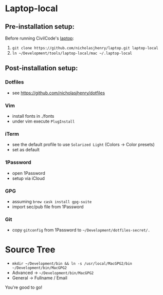 # Laptop-local

## Pre-installation setup:

Before running CivilCode's [laptop](https://github.com/civilcode/laptop):

1. `git clone https://github.com/nicholasjhenry/laptop.git laptop-local`
2. `ln ~/Development/tools/laptop-local/mac ~/.laptop-local`

## Post-installation setup:

### Dotfiles

- see https://github.com/nicholasjhenry/dotfiles

### Vim

- install fonts in ./fonts
- under vim execute `PlugInstall`

### iTerm

- see the default profile to use `Solarized Light` (Colors -> Color presets)
- set as default

### 1Password

- open 1Password
- setup via iCloud

### GPG

- assuming `brew cask install gpg-suite`
- import sec/pub file from 1Password

### Git

- copy `gitconfig` from 1Password to `~/Development/dotfiles-secret/.`

# Source Tree

- `mkdir ~/Development/bin && ln -s /usr/local/MacGPG2/bin ~/Development/bin/MacGPG2`
- Advanced -> `~/Development/bin/MacGPG2`
- General -> Fullname / Email

You're good to go!
